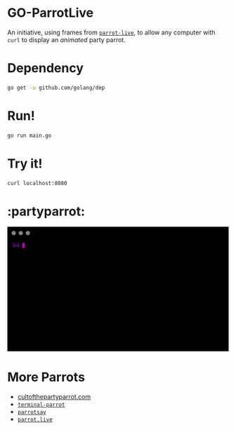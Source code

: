 # GO-ParrotLive 

An initiative, using frames from [`parrot-live`](https://github.com/hugomd/parrot.live), to allow any computer with `curl` to display an _animated_ party parrot.


# Dependency
```bash
go get -u github.com/golang/dep
```


# Run!
```bash
go run main.go
```


# Try it!
```bash
curl localhost:8080
```

# :partyparrot:
![alt text](https://raw.githubusercontent.com/rodkranz/GO-ParrotLive/master/parrot.gif)



# More Parrots
* [cultofthepartyparrot.com](http://cultofthepartyparrot.com/)
* [`terminal-parrot`](https://github.com/jmhobbs/terminal-parrot)
* [`parrotsay`](https://github.com/matheuss/parrotsay)
* [`parrot.live`](https://github.com/hugomd/parrot.live)
